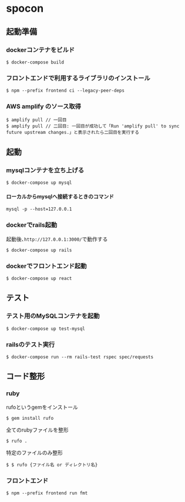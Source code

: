 # spocon

## 起動準備

### dockerコンテナをビルド
```
$ docker-compose build
```

### フロントエンドで利用するライブラリのインストール
```
$ npm --prefix frontend ci --legacy-peer-deps
```

### AWS amplify のソース取得 
```
$ amplify pull // 一回目
$ amplify pull // 二回目: 一回目が成功して「Run 'amplify pull' to sync future upstream changes.」と表示されたら二回目を実行する
```

## 起動

### mysqlコンテナを立ち上げる
```
$ docker-compose up mysql
```
#### ローカルからmysqlへ接続するときのコマンド
```
mysql -p --host=127.0.0.1
```

### dockerでrails起動
起動後､`http://127.0.0.1:3000/`で動作する
```
$ docker-compose up rails
```

### dockerでフロントエンド起動
```
$ docker-compose up react
```

## テスト

### テスト用のMySQLコンテナを起動
```
$ docker-compose up test-mysql
```

### railsのテスト実行
```
$ docker-compose run --rm rails-test rspec spec/requests
```

## コード整形

### ruby
rufoというgemをインストール
```
$ gem install rufo
```

全てのrubyファイルを整形
```
$ rufo .
```

特定のファイルのみ整形
```
$ $ rufo {ファイル名 or ディレクトリ名}
```

### フロントエンド
```
$ npm --prefix frontend run fmt
```

